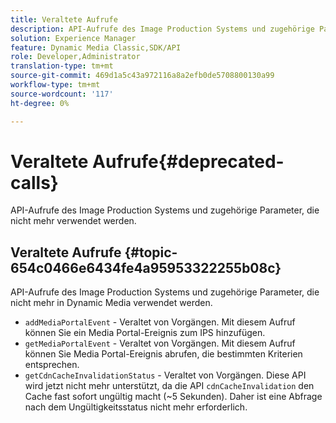 ```yaml
---
title: Veraltete Aufrufe
description: API-Aufrufe des Image Production Systems und zugehörige Parameter, die nicht mehr in Dynamic Media verwendet werden.
solution: Experience Manager
feature: Dynamic Media Classic,SDK/API
role: Developer,Administrator
translation-type: tm+mt
source-git-commit: 469d1a5c43a972116a8a2efb0de5708800130a99
workflow-type: tm+mt
source-wordcount: '117'
ht-degree: 0%

---
```



# Veraltete Aufrufe{#deprecated-calls}

API-Aufrufe des Image Production Systems und zugehörige Parameter, die nicht mehr verwendet werden.

## Veraltete Aufrufe {#topic-654c0466e6434fe4a95953322255b08c}

API-Aufrufe des Image Production Systems und zugehörige Parameter, die nicht mehr in Dynamic Media verwendet werden.

* `addMediaPortalEvent` - Veraltet von Vorgängen. Mit diesem Aufruf können Sie ein Media Portal-Ereignis zum IPS hinzufügen.
* `getMediaPortalEvent` - Veraltet von Vorgängen. Mit diesem Aufruf können Sie Media Portal-Ereignis abrufen, die bestimmten Kriterien entsprechen.
* `getCdnCacheInvalidationStatus` - Veraltet von Vorgängen. Diese API wird jetzt nicht mehr unterstützt, da die API `cdnCacheInvalidation` den Cache fast sofort ungültig macht (~5 Sekunden). Daher ist eine Abfrage nach dem Ungültigkeitsstatus nicht mehr erforderlich.


